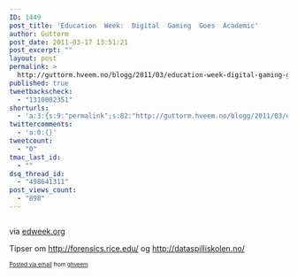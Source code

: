 ```yaml
---
ID: 1449
post_title: 'Education  Week:  Digital  Gaming  Goes  Academic'
author: Guttorm
post_date: 2011-03-17 13:51:21
post_excerpt: ""
layout: post
permalink: >
  http://guttorm.hveem.no/blogg/2011/03/education-week-digital-gaming-goes-academic/
published: true
tweetbackscheck:
  - "1310002351"
shorturls:
  - 'a:3:{s:9:"permalink";s:82:"http://guttorm.hveem.no/blogg/2011/03/education-week-digital-gaming-goes-academic/";s:7:"tinyurl";s:26:"http://tinyurl.com/6eb2jge";s:4:"isgd";s:19:"http://is.gd/IArg5C";}'
twittercomments:
  - 'a:0:{}'
tweetcount:
  - "0"
tmac_last_id:
  - ""
dsq_thread_id:
  - "498641311"
post_views_count:
  - "898"
---
```

<div class='posterous_autopost'><div class="posterous_bookmarklet_entry"> <blockquote class="posterous_long_quote">  			              	  			<img src="http://www.edweek.org/media/2011/03/11/tcgaming_csi_515.jpg" border="0" alt="" /></blockquote>    <div class="posterous_quote_citation">via <a href="http://www.edweek.org/ew/articles/2011/03/17/25gaming.h30.html">edweek.org</a></div> <p>Tipser om <a href="http://forensics.rice.edu/">http://forensics.rice.edu/</a> og <a href="http://dataspilliskolen.no/">http://dataspilliskolen.no/</a></p></div>      <p style="font-size: 10px;">  <a href="http://posterous.com">Posted via email</a>   from <a href="http://ghveem.posterous.com/education-week-digital-gaming-goes-academic">ghveem</a>  </p>  </div>